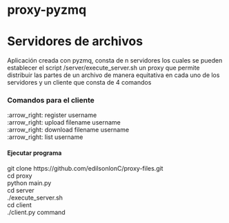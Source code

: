 # proxy-pyzmq

<h1> Servidores de archivos </h1>

<p> Aplicación creada con pyzmq, consta de n servidores los cuales se pueden establecer el script /server/execute_server.sh un proxy que permite distribuir las partes de un archivo de manera equitativa en cada uno de los servidores y un cliente que consta de 4 comandos  </p>


<h3> Comandos para el cliente </h3>
 :arrow_right: register username <br>
:arrow_right: upload filename username <br>
:arrow_right: download filename username <br>
:arrow_right: list username <br>


<h4> Ejecutar programa </h4>
git clone https://github.com/edilsonlonC/proxy-files.git <br>
cd proxy <br>
python main.py <br>
cd server <br>
./execute_server.sh <br>
cd client <br>
./client.py command <br>


